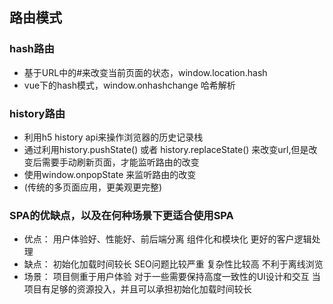 ## 路由模式

### hash路由
  - 基于URL中的#来改变当前页面的状态，window.location.hash
  - vue下的hash模式，window.onhashchange 哈希解析

### history路由
  - 利用h5 history api来操作浏览器的历史记录栈
  - 通过利用history.pushState() 或者 history.replaceState() 来改变url,但是改变后需要手动刷新页面，才能监听路由的改变
  - 使用window.onpopState 来监听路由的改变
  - (传统的多页面应用，更美观更完整)

### SPA的优缺点，以及在何种场景下更适合使用SPA

  - 优点：
      用户体验好、性能好、前后端分离
      组件化和模块化
      更好的客户逻辑处理
  - 缺点：
      初始化加载时间较长
      SEO问题比较严重
      复杂性比较高
      不利于离线浏览
  - 场景：
      项目侧重于用户体验
      对于一些需要保持高度一致性的UI设计和交互
      当项目有足够的资源投入，并且可以承担初始化加载时间较长
      